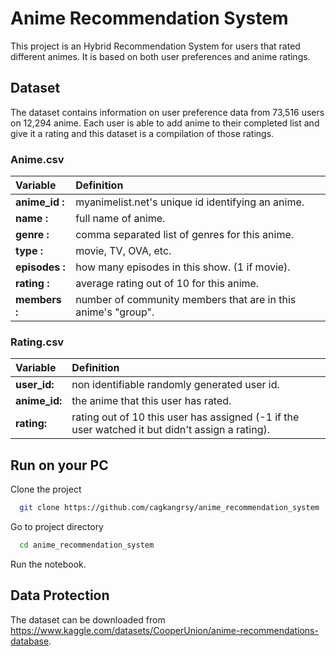 # Anime Recommendation System

This project is an Hybrid Recommendation System for users that rated different animes. It is based on both user preferences and anime ratings.


## Dataset 
The dataset contains information on user preference data from 73,516 users on 12,294 anime. Each user is able to add anime to their completed list and give it a rating and this dataset is a compilation of those ratings.
### Anime.csv

| **Variable** | **Definition** |
| :-------- | :------- |
| **anime_id :** | myanimelist.net's unique id identifying an anime. |
| **name :** | full name of anime. |
| **genre :** | comma separated list of genres for this anime. |
| **type :** | movie, TV, OVA, etc. |
| **episodes :** | how many episodes in this show. (1 if movie). |
| **rating :** | average rating out of 10 for this anime. |
| **members :** | number of community members that are in this anime's "group". |

### Rating.csv

| **Variable** | **Definition** |
| :-------- | :------- | 
| **user_id:** | non identifiable randomly generated user id. |
| **anime_id:** | the anime that this user has rated. |
| **rating:** | rating out of 10 this user has assigned (-1 if the user watched it but didn't assign a rating). |

## Run on your PC

Clone the project

```bash
  git clone https://github.com/cagkangrsy/anime_recommendation_system
```

Go to project directory

```bash
  cd anime_recommendation_system
```

Run the notebook.

## Data Protection

The dataset can be downloaded from https://www.kaggle.com/datasets/CooperUnion/anime-recommendations-database.



  
